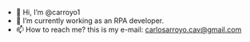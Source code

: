 - 👋 Hi, I’m @carroyo1
- 🌱 I’m currently working as an RPA developer.
- 📫 How to reach me? this is my e-mail: carlosarroyo.cav@gmail.com

<!---
carroyo1/carroyo1 is a ✨ special ✨ repository because its `README.md` (this file) appears on your GitHub profile.
You can click the Preview link to take a look at your changes.
--->
